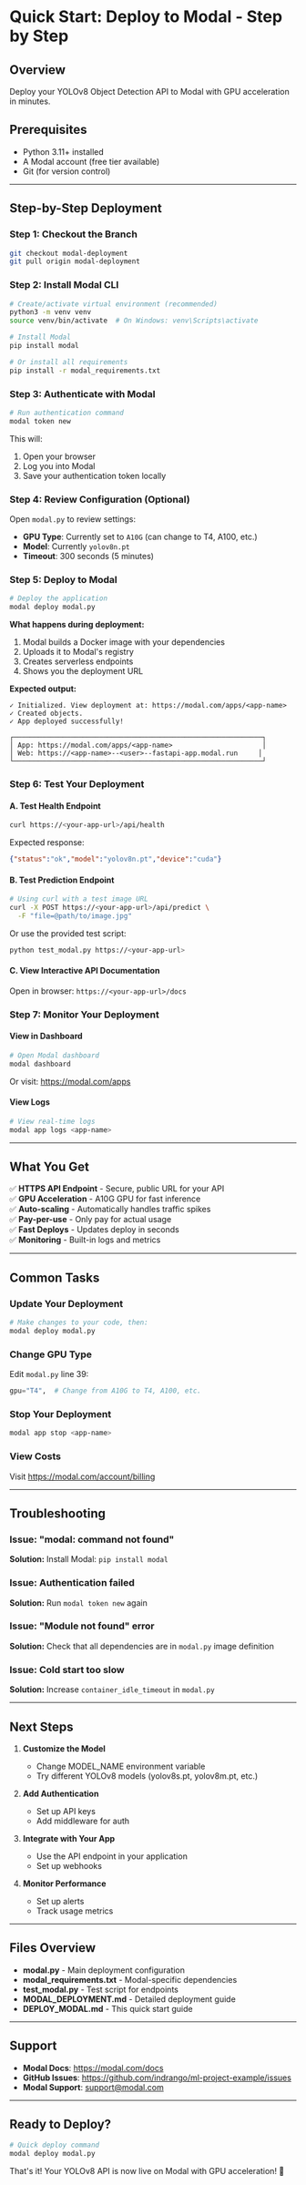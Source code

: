 # Quick Start: Deploy to Modal - Step by Step

## Overview
Deploy your YOLOv8 Object Detection API to Modal with GPU acceleration in minutes.

## Prerequisites
- Python 3.11+ installed
- A Modal account (free tier available)
- Git (for version control)

---

## Step-by-Step Deployment

### Step 1: Checkout the Branch
```bash
git checkout modal-deployment
git pull origin modal-deployment
```

### Step 2: Install Modal CLI
```bash
# Create/activate virtual environment (recommended)
python3 -m venv venv
source venv/bin/activate  # On Windows: venv\Scripts\activate

# Install Modal
pip install modal

# Or install all requirements
pip install -r modal_requirements.txt
```

### Step 3: Authenticate with Modal
```bash
# Run authentication command
modal token new
```

This will:
1. Open your browser
2. Log you into Modal
3. Save your authentication token locally

### Step 4: Review Configuration (Optional)

Open `modal.py` to review settings:
- **GPU Type**: Currently set to `A10G` (can change to T4, A100, etc.)
- **Model**: Currently `yolov8n.pt` 
- **Timeout**: 300 seconds (5 minutes)

### Step 5: Deploy to Modal
```bash
# Deploy the application
modal deploy modal.py
```

**What happens during deployment:**
1. Modal builds a Docker image with your dependencies
2. Uploads it to Modal's registry
3. Creates serverless endpoints
4. Shows you the deployment URL

**Expected output:**
```
✓ Initialized. View deployment at: https://modal.com/apps/<app-name>
✓ Created objects.
✓ App deployed successfully!

┌─────────────────────────────────────────────────────────────┐
│ App: https://modal.com/apps/<app-name>                      │
│ Web: https://<app-name>--<user>--fastapi-app.modal.run     │
└─────────────────────────────────────────────────────────────┘
```

### Step 6: Test Your Deployment

#### A. Test Health Endpoint
```bash
curl https://<your-app-url>/api/health
```

Expected response:
```json
{"status":"ok","model":"yolov8n.pt","device":"cuda"}
```

#### B. Test Prediction Endpoint
```bash
# Using curl with a test image URL
curl -X POST https://<your-app-url>/api/predict \
  -F "file=@path/to/image.jpg"
```

Or use the provided test script:
```bash
python test_modal.py https://<your-app-url>
```

#### C. View Interactive API Documentation
Open in browser: `https://<your-app-url>/docs`

### Step 7: Monitor Your Deployment

#### View in Dashboard
```bash
# Open Modal dashboard
modal dashboard
```

Or visit: https://modal.com/apps

#### View Logs
```bash
# View real-time logs
modal app logs <app-name>
```

---

## What You Get

✅ **HTTPS API Endpoint** - Secure, public URL for your API  
✅ **GPU Acceleration** - A10G GPU for fast inference  
✅ **Auto-scaling** - Automatically handles traffic spikes  
✅ **Pay-per-use** - Only pay for actual usage  
✅ **Fast Deploys** - Updates deploy in seconds  
✅ **Monitoring** - Built-in logs and metrics  

---

## Common Tasks

### Update Your Deployment
```bash
# Make changes to your code, then:
modal deploy modal.py
```

### Change GPU Type
Edit `modal.py` line 39:
```python
gpu="T4",  # Change from A10G to T4, A100, etc.
```

### Stop Your Deployment
```bash
modal app stop <app-name>
```

### View Costs
Visit https://modal.com/account/billing

---

## Troubleshooting

### Issue: "modal: command not found"
**Solution:** Install Modal: `pip install modal`

### Issue: Authentication failed
**Solution:** Run `modal token new` again

### Issue: "Module not found" error
**Solution:** Check that all dependencies are in `modal.py` image definition

### Issue: Cold start too slow
**Solution:** Increase `container_idle_timeout` in `modal.py`

---

## Next Steps

1. **Customize the Model**
   - Change MODEL_NAME environment variable
   - Try different YOLOv8 models (yolov8s.pt, yolov8m.pt, etc.)

2. **Add Authentication**
   - Set up API keys
   - Add middleware for auth

3. **Integrate with Your App**
   - Use the API endpoint in your application
   - Set up webhooks

4. **Monitor Performance**
   - Set up alerts
   - Track usage metrics

---

## Files Overview

- **modal.py** - Main deployment configuration
- **modal_requirements.txt** - Modal-specific dependencies
- **test_modal.py** - Test script for endpoints
- **MODAL_DEPLOYMENT.md** - Detailed deployment guide
- **DEPLOY_MODAL.md** - This quick start guide

---

## Support

- **Modal Docs**: https://modal.com/docs
- **GitHub Issues**: https://github.com/indrango/ml-project-example/issues
- **Modal Support**: support@modal.com

---

## Ready to Deploy?

```bash
# Quick deploy command
modal deploy modal.py
```

That's it! Your YOLOv8 API is now live on Modal with GPU acceleration! 🚀

